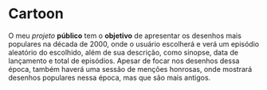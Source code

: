 # Cartoon
O meu *projeto* **público** tem o **objetivo** de apresentar os desenhos mais populares na década de 2000, onde o usuário escolherá e verá um episódio aleatório do escolhido, além de sua descrição, como sinopse, data de lançamento e total de episódios. Apesar de focar nos desenhos dessa época, também haverá uma sessão de menções honrosas, onde mostrará desenhos populares nessa época, mas que são mais antigos.
